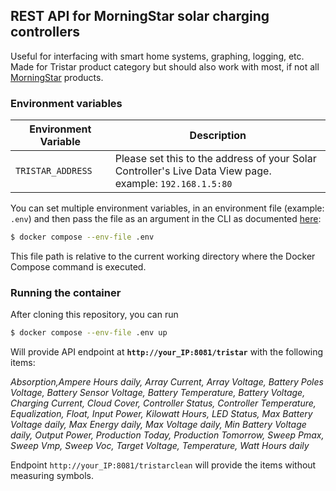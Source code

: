 ## REST API for MorningStar solar charging controllers

Useful for interfacing with smart home systems, graphing, logging, etc. Made for Tristar product category but should also work with most, if not all [MorningStar](https://www.morningstarcorp.com/) products. 

### Environment variables

| Environment Variable  | Description                                                                         |
|-----------------------|-------------------------------------------------------------------------------------|
| `TRISTAR_ADDRESS`     | Please set this to the address of your Solar Controller's Live Data View page. <br/> example: `192.168.1.5:80`              

You can set multiple environment variables, in an environment file (example: `.env`) and then pass the file as an argument in the CLI as documented 
[here](https://docs.docker.com/compose/environment-variables/set-environment-variables/):
```bash
$ docker compose --env-file .env
```
This file path is relative to the current working directory where the Docker Compose command is executed.


### Running the container

After cloning this repository, you can run

```bash
$ docker compose --env-file .env up

```

Will provide API endpoint at **``http://your_IP:8081/tristar``** with the following items:<br>

*Absorption,Ampere Hours daily, Array Current, Array Voltage, Battery Poles Voltage, Battery Sensor Voltage, Battery Temperature, Battery Voltage, Charging Current, Cloud Cover, Controller Status, Controller Temperature, Equalization, Float, Input Power, Kilowatt Hours, LED Status, Max Battery Voltage daily, Max Energy daily, Max Voltage daily, Min Battery Voltage daily, Output Power, Production Today, Production Tomorrow,
 Sweep Pmax, Sweep Vmp, Sweep Voc, Target Voltage, Temperature, Watt Hours daily*


Endpoint ``http://your_IP:8081/tristarclean`` will provide the items without measuring symbols.